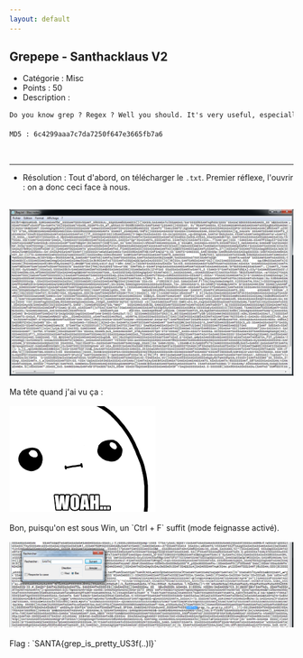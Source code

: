 ```yaml
---
layout: default
---
```


## Grepepe - Santhacklaus V2

- Catégorie : Misc
- Points : 50
- Description :<br/>
```md
Do you know grep ? Regex ? Well you should. It's very useful, especially during CTFs. Remember the flag is something like SANTA{fl4g_f0rmAT}.

MD5 : 6c4299aaa7c7da7250f647e3665fb7a6
```
<br/>

* * * 

- Résolution :
Tout d'abord, on télécharger le `.txt`. Premier réflexe, l'ouvrir : on a donc ceci face à nous.<br/>
<br/>
<img src="screen.png">
<br/>
<br/>
Ma tête quand j'ai vu ça :<br/>
<br/>
<img src="woah.png"><br/>
<br/>
Bon, puisqu'on est sous Win, un `Ctrl + F` suffit (mode feignasse activé).<br/>
<br/>
<img src="flag.png">
<br/>
<br/>
Flag : `SANTA{grep_is_pretty_US3f(..)l}`
<br/>
<br/>
